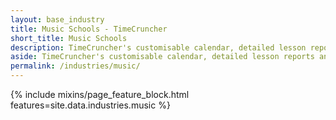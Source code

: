 ```yaml
---
layout: base_industry
title: Music Schools - TimeCruncher
short_title: Music Schools
description: TimeCruncher's customisable calendar, detailed lesson reports and automated invoices make it easy for you to schedule lessons, monitor students' progress and provide the best service possible for your clients.
aside: TimeCruncher's customisable calendar, detailed lesson reports and automated invoices make it easy for you to schedule lessons, monitor students' progress and provide the best service possible for your clients.
permalink: /industries/music/
---
```

<div class="row">
  {% include mixins/page_feature_block.html features=site.data.industries.music %}
<div>